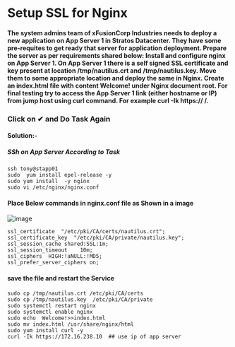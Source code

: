 # Setup SSL for Nginx
#### The system admins team of xFusionCorp Industries needs to deploy a new application on App Server 1 in Stratos Datacenter. They have some pre-requites to get ready that server for application deployment. Prepare the server as per requirements shared below: Install and configure nginx on App Server 1. On App Server 1 there is a self signed SSL certificate and key present at location /tmp/nautilus.crt and /tmp/nautilus.key. Move them to some appropriate location and deploy the same in Nginx. Create an index.html file with content Welcome! under Nginx document root. For final testing try to access the App Server 1 link (either hostname or IP) from jump host using curl command. For example curl -Ik https:// <app-server-ip>/.

### Click on ✔ and Do Task Again
#### Solution:-
##### SSh on App Server According to Task

```
ssh tony@stapp01
sudo  yum install epel-release -y 
sudo yum install  -y nginx 
sudo vi /etc/nginx/nginx.conf
````
#### Place Below commands in nginx.conf file as Shown in a image 
![image](https://lh4.googleusercontent.com/VW6pKQk-PAUAoe3QldQDyV64L4kDZIuYwY8xdA8c-EXRe9t2Ed7f_OANNW8WgWGePHB0ARCJY3TeMVwJPeuiTBWnCFBbHUKr5oZ5jCq9c0VOR9V3V8X5iZgc3cCe7vpKv9drpz2P)
```
ssl_certificate  "/etc/pki/CA/certs/nautilus.crt";
ssl_certificate_key  "/etc/pki/CA/private/nautilus.key";
ssl_session_cache shared:SSL:1m;
ssl_session_timeout    10m;
ssl_ciphers  HIGH:!aNULL:!MD5;
ssl_prefer_server_ciphers on;
```
#### save the file and restart the Service
```
sudo cp /tmp/nautilus.crt /etc/pki/CA/certs 
sudo cp /tmp/nautilus.key  /etc/pki/CA/private
sudo systemctl restart nginx 
sudo systemctl enable nginx
sudo echo  Welcome!>>index.html
sudo mv index.html /usr/share/nginx/html
sudo yum install curl -y
curl -Ik https://172.16.238.10  ## use ip of app server
```
